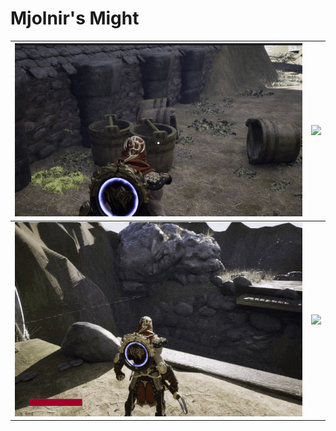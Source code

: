 # Mjolnir's Might 

![](/MjolnirsMight/Images/Aim.png)    |  ![](/MjolnirsMight/Images/OpeningGate-ezgif.com-optimize.gif)
:-------------------------:|:-------------------------:
![](/MjolnirsMight/Images/Trhowingrecalling-ezgif.com-optimize.gif)  | ![](/MjolnirsMight/Images/Recalling.gif)
